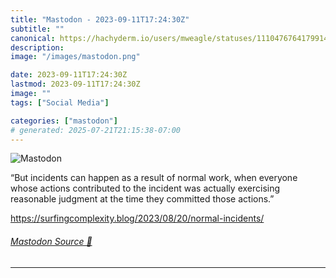 ```yaml
---
title: "Mastodon - 2023-09-11T17:24:30Z"
subtitle: ""
canonical: https://hachyderm.io/users/mweagle/statuses/111047676417991478
description:
image: "/images/mastodon.png"

date: 2023-09-11T17:24:30Z
lastmod: 2023-09-11T17:24:30Z
image: ""
tags: ["Social Media"]

categories: ["mastodon"]
# generated: 2025-07-21T21:15:38-07:00
---
```

![Mastodon](/images/mastodon.png)

<p>“But incidents can happen as a result of normal work, when everyone whose actions contributed to the incident was actually exercising reasonable judgment at the time they committed those actions.”</p><p><a href="https://surfingcomplexity.blog/2023/08/20/normal-incidents/" target="_blank" rel="nofollow noopener noreferrer" translate="no"><span class="invisible">https://</span><span class="ellipsis">surfingcomplexity.blog/2023/08</span><span class="invisible">/20/normal-incidents/</span></a></p>


###### [Mastodon Source 🐘](https://hachyderm.io/@mweagle/111047676417991478)

___
